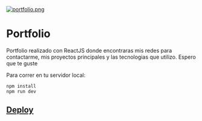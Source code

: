 [![portfolio.png](https://i.postimg.cc/BvXgVyXc/portfolio.png)](https://postimg.cc/kVPKVTNB)
# Portfolio

Portfolio realizado con ReactJS donde encontraras mis redes para contactarme, mis proyectos principales y las tecnologias que utilizo. Espero que te guste

Para correr en tu servidor local:
```
npm install
npm run dev
```

[Deploy](https://juliansafadi-app.web.app/)
---

